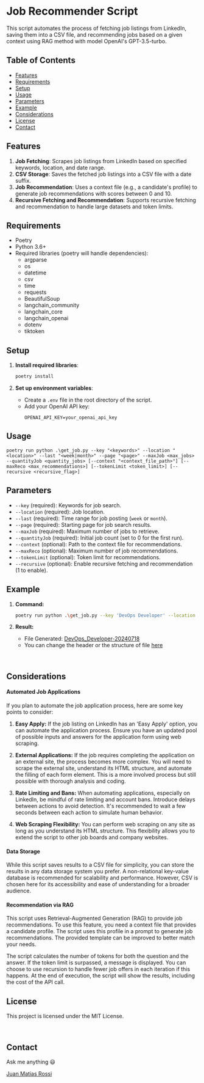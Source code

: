 # Job Recommender Script

This script automates the process of fetching job listings from LinkedIn, saving them into a CSV file, and recommending jobs based on a given context using RAG method with model OpenAI's GPT-3.5-turbo.

## Table of Contents

- [Features](#features)
- [Requirements](#requirements)
- [Setup](#setup)
- [Usage](#usage)
- [Parameters](#parameters)
- [Example](#example)
- [Considerations](#considerations)
- [License](#license)
- [Contact](#contact)

## Features

1. **Job Fetching**: Scrapes job listings from LinkedIn based on specified keywords, location, and date range.
2. **CSV Storage**: Saves the fetched job listings into a CSV file with a date suffix.
3. **Job Recommendation**: Uses a context file (e.g., a candidate's profile) to generate job recommendations with scores between 0 and 10.
4. **Recursive Fetching and Recommendation**: Supports recursive fetching and recommendation to handle large datasets and token limits.

## Requirements

- Poetry
- Python 3.6+
- Required libraries (poetry will handle dependencies):
  - argparse
  - os
  - datetime
  - csv
  - time
  - requests
  - BeautifulSoup
  - langchain_community
  - langchain_core
  - langchain_openai
  - dotenv
  - tiktoken

## Setup

1. **Install required libraries**:

   ```bash
   poetry install
   ```

2. **Set up environment variables**:
   - Create a `.env` file in the root directory of the script.
   - Add your OpenAI API key:
     ```env
     OPENAI_API_KEY=your_openai_api_key
     ```

## Usage

```
poetry run python .\get_job.py --key "<keywords>" --location "<location>" --last "<week|month>" --page "<page>" --maxJob <max_jobs> --quantityJob <quantity_jobs> [--context "<context_file_path>"] [--maxReco <max_recommendations>] [--tokenLimit <token_limit>] [--recursive <recursive_flag>]
```

## Parameters

- `--key` (required): Keywords for job search.
- `--location` (required): Job location.
- `--last` (required): Time range for job posting (`week` or `month`).
- `--page` (required): Starting page for job search results.
- `--maxJob` (required): Maximum number of jobs to retrieve.
- `--quantityJob` (required): Initial job count (set to 0 for the first run).
- `--context` (optional): Path to the context file for recommendations.
- `--maxReco` (optional): Maximum number of job recommendations.
- `--tokenLimit` (optional): Token limit for recommendations.
- `--recursive` (optional): Enable recursive fetching and recommendation (1 to enable).

## Example

1. **Command:**

   ```bash
   poetry run python .\get_job.py --key 'DevOps Developer' --location Uruguay --last week --page 0 --maxJob 30 --quantityJob 0 --context context.txt --maxReco 30 --tokenLimit 10 --recursive 1
   ```

2. **Result:**
   - File Generated: [DevOps_Developer-20240718](DevOps_Developer-20240718.csv)
   - You can change the header or the structure of file [here](get_job.py#L416)

<br />

## Considerations

#### Automated Job Applications

If you plan to automate the job application process, here are some key points to consider:

1. **Easy Apply:**
   If the job listing on LinkedIn has an 'Easy Apply' option, you can automate the application process. Ensure you have an updated pool of possible inputs and answers for the application form using web scraping.
   <br />

2. **External Applications:**
   If the job requires completing the application on an external site, the process becomes more complex. You will need to scrape the external site, understand its HTML structure, and automate the filling of each form element. This is a more involved process but still possible with thorough analysis and coding.
   <br />

3. **Rate Limiting and Bans:**
   When automating applications, especially on LinkedIn, be mindful of rate limiting and account bans. Introduce delays between actions to avoid detection. It's recommended to wait a few seconds between each action to simulate human behavior.
   <br />

4. **Web Scraping Flexibility:**
   You can perform web scraping on any site as long as you understand its HTML structure. This flexibility allows you to extend the script to other job boards and company websites.
   <br />

#### Data Storage

While this script saves results to a CSV file for simplicity, you can store the results in any data storage system you prefer. A non-relational key-value database is recommended for scalability and performance. However, CSV is chosen here for its accessibility and ease of understanding for a broader audience.

#### Recommendation via RAG

This script uses Retrieval-Augmented Generation (RAG) to provide job recommendations. To use this feature, you need a context file that provides a candidate profile. The script uses this profile in a prompt to generate job recommendations. The provided template can be improved to better match your needs.

The script calculates the number of tokens for both the question and the answer. If the token limit is surpassed, a message is displayed. You can choose to use recursion to handle fewer job offers in each iteration if this happens. At the end of execution, the script will show the results, including the cost of the API call.

## License

This project is licensed under the MIT License.

<br />

## Contact

Ask me anything :smiley:

[Juan Matias Rossi](https://www.linkedin.com/in/jmrossi6/)
